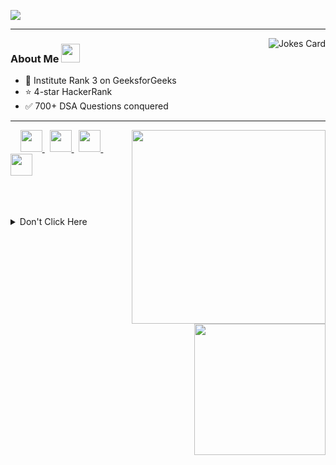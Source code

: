 <!--### Hi there 👋

**kartikbanga/kartikbanga** is a ✨ _special_ ✨ repository because its `README.md` (this file) appears on your GitHub profile.

Here are some ideas to get you started:

- 🔭 I’m currently working on ...
- 🌱 I’m currently learning ...
- 👯 I’m looking to collaborate on ...
- 🤔 I’m looking for help with ...
- 💬 Ask me about ...
- 📫 How to reach me: ...
- 😄 Pronouns: ...
- ⚡ Fun fact: ...
-->
<p align="left">
 <a href="https://git.io/typing-svg" target="_blank">
    <img src="https://readme-typing-svg.herokuapp.com?size=25&color=1A9AF7&lines=Hey+There!;Myself+Kartik+Banga;Welcome+to+my+GitHub+Profile;I'm+a+web+developer;I'm+a+flutter+developer;I'm+a+programmer;I'm+a+front-end+developer">
  </a>
</p>

---

<img align="right" src="https://readme-jokes.vercel.app/api?hideBorder&bgColor=black&theme=synthwave&qColor=orange&aColor=white" alt="Jokes Card" />


### About Me <img src="https://github.com/SP-XD/SP-XD/blob/main/images/message.gif?raw=true" width="30" />
- 🥉 Institute Rank 3 on GeeksforGeeks
- ⭐ 4-star HackerRank
- ✅ 700+ DSA Questions conquered

---


<p align="left">
<a href="https://leetcode.com/_kartikbanga_/" target="_blank">
 <img align="right" src='https://leetcard.jacoblin.cool/_kartikbanga_?hide=ranking&border=0&radius=21' width='310"'>
</a>
  &nbsp;
<a href="https://auth.geeksforgeeks.org/user/returndisappointment/profile" target="_blank">
 <img align="right" src='https://geeks-for-geeks-stats-api-napiyo.vercel.app/?userName=returndisappointment' width='210"'>
</a>
 &nbsp;
 <a href="https://www.linkedin.com/in/kartikbanga04" target="_blank">
    <img height="35px" width="auto" src="https://user-images.githubusercontent.com/63710339/185727798-75572198-8764-4e7b-8a34-d772e51aa730.png">
  </a>
   &nbsp;
  <a href="https://www.hackerrank.com/kartikbanga04" target="_blank">
    <img  height="35px" width="auto" src="https://user-images.githubusercontent.com/63710339/185728321-5597e642-cc4e-4833-a499-6535d7f8cf41.png">
  </a>
   &nbsp;
  <a href="https://leetcode.com/_kartikbanga_/" target="_blank">
    <img height="35px" width="auto" src="https://user-images.githubusercontent.com/63710339/185728579-3f9af06c-0977-4d51-a81a-2ac828fc2d23.png">
  </a>
  &nbsp;
  <a href="https://auth.geeksforgeeks.org/user/returndisappointment/profile" target="_blank">
    <img height="35px" width="auto" src="https://user-images.githubusercontent.com/63710339/185728583-3b581a30-c79b-42b5-ac31-8f246fb7ba3a.png">
  </a>

</p>

  <br>
  <br>
  <br>

<details>
<summary>Don't Click Here</summary>
<br>

<!--<img src="https://github.com/kartikbanga/kartikbanga/blob/output/github-contribution-grid-snake.svg">-->

| ![Kartik's GitHub stats](https://github-readme-stats-sigma-five.vercel.app/api?username=kartikbanga&theme=github_dark&show_icons=true) | [![Top Langs](https://github-readme-stats-sigma-five.vercel.app/api/top-langs/?username=kartikbanga&theme=github_dark&layout=compact)](https://github.com/kartikbanga/github-readme-stats) |
|---|---|
 

<p align='center'>
  <img src="https://github.com/SP-XD/SP-XD/blob/main/images/letterbox.gif?raw=true" width="25" /> How to reach me: <a href='mailto:kartikbanga04@gmail.com'>kartikbanga04@gmail.com</a>
</p>
 </details>



 
